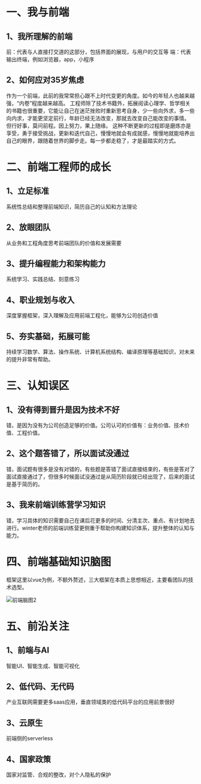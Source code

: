 # 一、我与前端
## 1、我所理解的前端
前：代表与人直接打交道的这部分，包括界面的展现，与用户的交互等
端：代表输出终端，例如浏览器，app，小程序

## 2、如何应对35岁焦虑
作为一个前端，此前的我常常担心跟不上时代变更的角度。如今的年轻人也越来越强，“内卷”程度越来越高。
工程师除了技术书籍外，拓展阅读心理学、哲学相关的书籍也很重要，它能让自己在迷茫挫败时重新思考自身，少一些向外求，多一些向内求，才能更坚定前行，年龄已经无法改变，那就去改变自己能改变的事情。
但行好事，莫问前程。因上努力，果上随缘。
这种不断更新的过程即是磨炼亦是享受，勇于接受挑战，更新和迭代自己，慢慢地就会有成就感，慢慢地就能培养出自己的眼界，跟随着世界的脚步走。每一步都走稳了，才是最踏实的方式。



# 二、前端工程师的成长
## 1、立足标准
系统性总结和整理前端知识，简历自己的认知和方法理论

## 2、放眼团队
从业务和工程角度思考前端团队的价值和发展需要

## 3、提升编程能力和架构能力
系统学习、实践总结、刻意练习

## 4、职业规划与收入
深度掌握框架，深入理解及应用前端工程化，能够为公司创造价值

## 5、夯实基础，拓展可能
持续学习数学、算法、操作系统、计算机系统结构、编译原理等基础知识，对未来的提升非常有帮助。



# 三、认知误区

## 1、没有得到晋升是因为技术不好
错，是因为没有为公司创造足够的价值。公司认可的价值有：业务价值、技术价值、工程价值。

## 2、这个题答错了，所以面试没通过
错，面试题有很多是没有对错的，有些题是答错了面试直接结束的，有些是答对了面试直接通过了，但很多时候面试没通过是从简历阶段就已经出现了，后来的面试是基于简历的。

## 3、我来前端训练营学习知识
错，学习具体的知识需要自己在课后花更多的时间、分清主次、重点、有计划地去进行。winter老师的前端训练营更侧重于帮助你构建知识体系，提升整体的认知与能力。



# 四、前端基础知识脑图

框架这里以vue为例，不额外赘述，三大框架在本质上思想相近，主要看团队的技术选型。

![前端脑图2](G:\前端脑图\前端脑图2.png)



# 五、前沿关注

## 1、前端与AI

智能UI、智能生成、智能可视化



## 2、低代码、无代码

产业互联网需要更多saas应用，垂直领域类的低代码平台的应用前景很好



## 3、云原生

前端侧的serverless




## 4、国家政策

国家对监管、合规的整改，对个人隐私的保护
